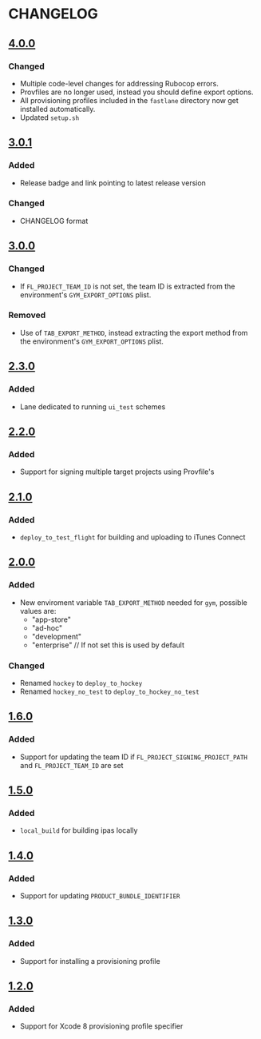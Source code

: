 # CHANGELOG

## [4.0.0]("https://github.com/theappbusiness/MasterFastfile/releases/tag/4.0.0")
### Changed
- Multiple code-level changes for addressing Rubocop errors.
- Provfiles are no longer used, instead you should define export options.
- All provisioning profiles included in the `fastlane` directory now get installed automatically.
- Updated `setup.sh`

## [3.0.1](https://github.com/theappbusiness/MasterFastfile/releases/tag/3.0.1)
### Added
- Release badge and link pointing to latest release version

### Changed
- CHANGELOG format

## [3.0.0](https://github.com/theappbusiness/MasterFastfile/releases/tag/3.0.0)
### Changed
- If `FL_PROJECT_TEAM_ID` is not set, the team ID is extracted from the environment's `GYM_EXPORT_OPTIONS` plist.

### Removed
- Use of `TAB_EXPORT_METHOD`, instead extracting the export method from the environment's `GYM_EXPORT_OPTIONS` plist.

## [2.3.0](https://github.com/theappbusiness/MasterFastfile/releases/tag/2.3.0)
### Added
- Lane dedicated to running `ui_test` schemes

## [2.2.0](https://github.com/theappbusiness/MasterFastfile/releases/tag/2.2.0)
### Added
- Support for signing multiple target projects using Provfile's

## [2.1.0](https://github.com/theappbusiness/MasterFastfile/releases/tag/2.1.0)
### Added
- `deploy_to_test_flight` for building and uploading to iTunes Connect

## [2.0.0](https://github.com/theappbusiness/MasterFastfile/releases/tag/2.0.0)
### Added
- New enviroment variable `TAB_EXPORT_METHOD` needed for `gym`, possible values are:
	- "app-store"
	- "ad-hoc"
	- "development"
	- "enterprise" // If not set this is used by default

### Changed
- Renamed `hockey` to `deploy_to_hockey`
- Renamed `hockey_no_test` to `deploy_to_hockey_no_test`

## [1.6.0](https://github.com/theappbusiness/MasterFastfile/releases/tag/1.6.0)
### Added
- Support for updating the team ID if `FL_PROJECT_SIGNING_PROJECT_PATH` and  `FL_PROJECT_TEAM_ID` are set

## [1.5.0](https://github.com/theappbusiness/MasterFastfile/releases/tag/1.5.0)
### Added
- `local_build` for building ipas locally

## [1.4.0](https://github.com/theappbusiness/MasterFastfile/releases/tag/1.4.0)
### Added
- Support for updating `PRODUCT_BUNDLE_IDENTIFIER`

## [1.3.0](https://github.com/theappbusiness/MasterFastfile/releases/tag/1.3.0)
### Added
- Support for installing a provisioning profile

## [1.2.0](https://github.com/theappbusiness/MasterFastfile/releases/tag/1.2.0)
### Added
- Support for Xcode 8 provisioning profile specifier
